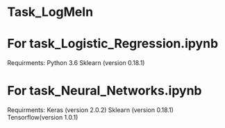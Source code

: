 # Task_LogMeln
# For task_Logistic_Regression.ipynb
Requirments: 
Python 3.6
Sklearn (version 0.18.1)




# For task_Neural_Networks.ipynb
Requirments:
Keras (version 2.0.2)
Sklearn (version 0.18.1)
Tensorflow(version 1.0.1)
